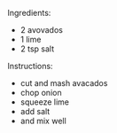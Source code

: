 Ingredients:
- 2 avovados
- 1 lime
- 2 tsp salt

Instructions:
- cut and mash avacados
- chop onion
- squeeze lime
- add salt
- and mix well


